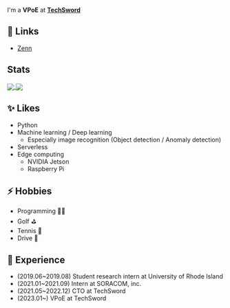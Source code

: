 I'm a **VPoE** at **[TechSword](https://techsword.co.jp)**

## 🔗 Links
- [Zenn](https://zenn.dev/tsmiyamoto)

## Stats
<a href="https://github.com/anuraghazra/github-readme-stats">
  <img align="center" src="https://github-readme-stats-nbey1sq5r-tsmiyamoto.vercel.app/api?username=tsmiyamoto&count_private=true&theme=prussian&show_icons=true" />
</a>
<a href="https://github.com/anuraghazra/convoychat">
  <img align="center" src="https://github-readme-stats-nbey1sq5r-tsmiyamoto.vercel.app/api/top-langs/?username=tsmiyamoto&hide=c&exclude_repo=darknet&theme=prussian&layout=compact" />
</a>

## ✨ Likes 
- Python
- Machine learning / Deep learning
  - Especially image recognition (Object detection / Anomaly detection)
- Serverless
- Edge computing
  - NVIDIA Jetson
  - Raspberry Pi

## ⚡ Hobbies
- Programming 👨‍💻
- Golf ⛳
- Tennis 🎾
- Drive 🚙

## 💼 Experience
- (2019.06~2019.08) Student research intern at University of Rhode Island
- (2021.01~2021.09) Intern at SORACOM, inc.
- (2021.05~2022.12) CTO at TechSword
- (2023.01~) VPoE at TechSword

<!--
**tsmiyamoto/tsmiyamoto** is a ✨ _special_ ✨ repository because its `README.md` (this file) appears on your GitHub profile.

Here are some ideas to get you started:

- 🔭 I’m currently working on ...
- 🌱 I’m currently learning ...
- 👯 I’m looking to collaborate on ...
- 🤔 I’m looking for help with ...
- 💬 Ask me about ...
- 📫 How to reach me: ...
- 😄 Pronouns: ...
- ⚡ Fun fact: ...
-->
